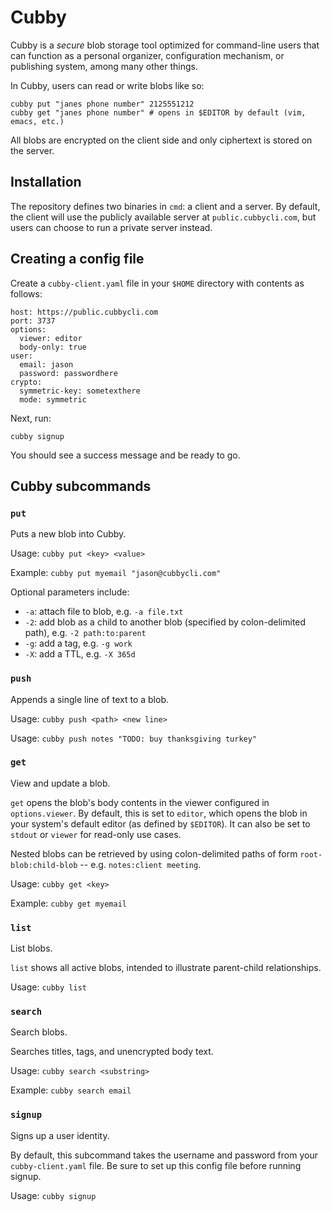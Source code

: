 # Cubby
Cubby is a _secure_ blob storage tool optimized for command-line users that can function as a personal organizer, configuration mechanism, or publishing system, among many other things.

In Cubby, users can read or write blobs like so:

```
cubby put "janes phone number" 2125551212 
cubby get "janes phone number" # opens in $EDITOR by default (vim, emacs, etc.)
```

All blobs are encrypted on the client side and only ciphertext is stored on the server.

## Installation
The repository defines two binaries in `cmd`: a client and a server. By default, the client will use the publicly available server at `public.cubbycli.com`, but users can choose to run a private server instead.

## Creating a config file
Create a `cubby-client.yaml` file in your `$HOME` directory with contents as follows:

```
host: https://public.cubbycli.com
port: 3737
options:
  viewer: editor
  body-only: true
user:
  email: jason
  password: passwordhere 
crypto:
  symmetric-key: sometexthere 
  mode: symmetric
```

Next, run:

```
cubby signup
```

You should see a success message and be ready to go.

## Cubby subcommands

### `put`

Puts a new blob into Cubby.

Usage: `cubby put <key> <value>`

Example: `cubby put myemail "jason@cubbycli.com"`

Optional parameters include:
- `-a`: attach file to blob, e.g. `-a file.txt`
- `-2`: add blob as a child to another blob (specified by colon-delimited path), e.g. `-2 path:to:parent`
- `-g`: add a tag, e.g. `-g work`
- `-X`: add a TTL, e.g. `-X 365d`

### `push`

Appends a single line of text to a blob.

Usage: `cubby push <path> <new line>`

Usage: `cubby push notes "TODO: buy thanksgiving turkey"`

### `get`

View and update a blob. 

`get` opens the blob's body contents in the viewer configured in `options.viewer`. By default, this is set to `editor`, which opens the blob in your system's default editor (as defined by `$EDITOR`). It can also be set to `stdout` or `viewer` for read-only use cases.

Nested blobs can be retrieved by using colon-delimited paths of form `root-blob:child-blob` -- e.g. `notes:client meeting`.

Usage: `cubby get <key>`

Example: `cubby get myemail`

### `list`

List blobs. 

`list` shows all active blobs, intended to illustrate parent-child relationships.

Usage: `cubby list`

### `search`

Search blobs. 

Searches titles, tags, and unencrypted body text.

Usage: `cubby search <substring>`

Example: `cubby search email`

### `signup`

Signs up a user identity.

By default, this subcommand takes the username and password from your `cubby-client.yaml` file. Be sure to set up this config file before running signup.

Usage: `cubby signup`

